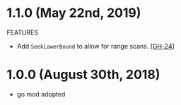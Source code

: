 # 1.1.0 (May 22nd, 2019)

FEATURES

* Add `SeekLowerBound` to allow for range scans. [[GH-24](https://github.com/hashicorp/go-immutable-radix/pull/24)]

# 1.0.0 (August 30th, 2018)

* go mod adopted
